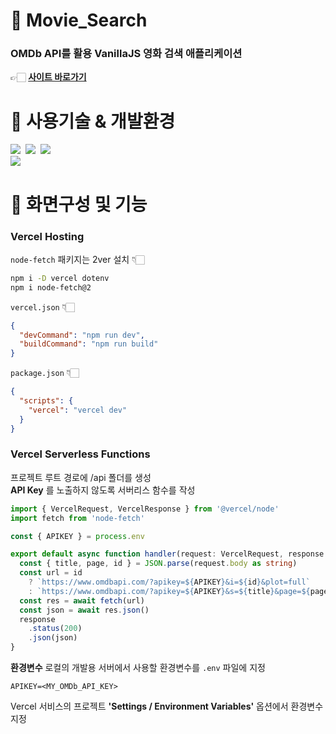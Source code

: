 # 🍿 Movie_Search

### OMDb API를 활용 VanillaJS 영화 검색 애플리케이션

👉🏻 **[사이트 바로가기](https://movie-search-flame.vercel.app/#/)**

# 🍿 사용기술 & 개발환경

<img src="https://img.shields.io/badge/html-E34F26?style=for-the-badge&logo=html5&logoColor=white">&nbsp;
<img src="https://img.shields.io/badge/css-1572B6?style=for-the-badge&logo=css3&logoColor=white">&nbsp;
<img src="https://img.shields.io/badge/Typescript-3178C6?style=for-the-badge&logo=Typescript&logoColor=white"><br>
<img src="https://img.shields.io/badge/Visual Studio Code-0769AD?style=for-the-badge&logo=Visual Studio Code IDEA&logoColor=white">

# 🍿 화면구성 및 기능

### Vercel Hosting

`node-fetch` 패키지는 2ver 설치 👇🏻

```bash
npm i -D vercel dotenv
npm i node-fetch@2
```

`vercel.json` 👇🏻

```json
{
  "devCommand": "npm run dev",
  "buildCommand": "npm run build"
}
```

`package.json` 👇🏻

```json
{
  "scripts": {
    "vercel": "vercel dev"
  }
}
```

### Vercel Serverless Functions

프로젝트 루트 경로에 /api 폴더를 생성\
**API Key** 를 노출하지 않도록 서버리스 함수를 작성

```ts
import { VercelRequest, VercelResponse } from '@vercel/node'
import fetch from 'node-fetch'

const { APIKEY } = process.env

export default async function handler(request: VercelRequest, response: VercelResponse) {
  const { title, page, id } = JSON.parse(request.body as string)
  const url = id
    ? `https://www.omdbapi.com/?apikey=${APIKEY}&i=${id}&plot=full`
    : `https://www.omdbapi.com/?apikey=${APIKEY}&s=${title}&page=${page}`
  const res = await fetch(url)
  const json = await res.json()
  response
    .status(200)
    .json(json)
}

```

**환경변수**
로컬의 개발용 서버에서 사용할 환경변수를 `.env` 파일에 지정

```env
APIKEY=<MY_OMDb_API_KEY>
```

Vercel 서비스의 프로젝트 **'Settings / Environment Variables'** 옵션에서 환경변수 지정
